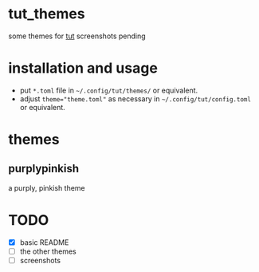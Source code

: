 # tut_themes
some themes for [tut](https://github.com/RasmusLindroth/tut)
screenshots pending

# installation and usage
- put `*.toml` file in `~/.config/tut/themes/` or equivalent.
- adjust `theme="theme.toml"` as necessary in `~/.config/tut/config.toml` or equivalent.

# themes
## purplypinkish
a purply, pinkish theme

# TODO
- [x] basic README
- [ ] the other themes
- [ ] screenshots
